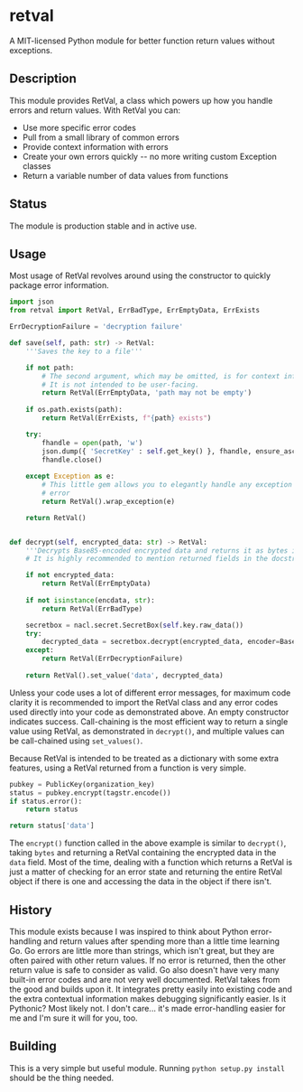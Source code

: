 # retval

A MIT-licensed Python module for better function return values without exceptions.

## Description

This module provides RetVal, a class which powers up how you handle errors and return values. With RetVal you can:

- Use more specific error codes
- Pull from a small library of common errors
- Provide context information with errors
- Create your own errors quickly -- no more writing custom Exception classes
- Return a variable number of data values from functions

## Status

The module is production stable and in active use.

## Usage

Most usage of RetVal revolves around using the constructor to quickly package error information. 

```python
import json
from retval import RetVal, ErrBadType, ErrEmptyData, ErrExists

ErrDecryptionFailure = 'decryption failure'

def save(self, path: str) -> RetVal:
	'''Saves the key to a file'''

	if not path:
		# The second argument, which may be omitted, is for context information for the developer.
		# It is not intended to be user-facing.
		return RetVal(ErrEmptyData, 'path may not be empty')
	
	if os.path.exists(path):
		return RetVal(ErrExists, f"{path} exists")

	try:
		fhandle = open(path, 'w')
		json.dump({ 'SecretKey' : self.get_key() }, fhandle, ensure_ascii=False, indent=1)
		fhandle.close()
	
	except Exception as e:
		# This little gem allows you to elegantly handle any exception the same way as any other
		# error
		return RetVal().wrap_exception(e)

	return RetVal()


def decrypt(self, encrypted_data: str) -> RetVal:
	'''Decrypts Base85-encoded encrypted data and returns it as bytes in the 'data' field.'''
	# It is highly recommended to mention returned fields in the docstring.

	if not encrypted_data:
		return RetVal(ErrEmptyData)
	
	if not isinstance(encdata, str):
		return RetVal(ErrBadType)

	secretbox = nacl.secret.SecretBox(self.key.raw_data())
	try:
		decrypted_data = secretbox.decrypt(encrypted_data, encoder=Base85Encoder)
	except:
		return RetVal(ErrDecryptionFailure)
	
	return RetVal().set_value('data', decrypted_data)
```

Unless your code uses a lot of different error messages, for maximum code clarity it is recommended to import the RetVal class and any error codes used directly into your code as demonstrated above. An empty constructor indicates success. Call-chaining is the most efficient way to return a single value using RetVal, as demonstrated in `decrypt()`, and multiple values can be call-chained using `set_values()`.

Because RetVal is intended to be treated as a dictionary with some extra features, using a RetVal returned from a function is very simple.

```python
pubkey = PublicKey(organization_key)
status = pubkey.encrypt(tagstr.encode())
if status.error():
	return status

return status['data']
```

The `encrypt()` function called in the above example is similar to `decrypt()`, taking `bytes` and returning a RetVal containing the encrypted data in the `data` field. Most of the time, dealing with a function which returns a RetVal is just a matter of checking for an error state and returning the entire RetVal object if there is one and accessing the data in the object if there isn't.

## History

This module exists because I was inspired to think about Python error-handling and return values after spending more than a little time learning Go. Go errors are little more than strings, which isn't great, but they are often paired with other return values. If no error is returned, then the other return value is safe to consider as valid. Go also doesn't have very many built-in error codes and are not very well documented. RetVal takes from the good and builds upon it. It integrates pretty easily into existing code and the extra contextual information makes debugging significantly easier. Is it Pythonic? Most likely not. I don't care... it's made error-handling easier for me and I'm sure it will for you, too.

## Building

This is a very simple but useful module. Running `python setup.py install` should be the thing needed.
